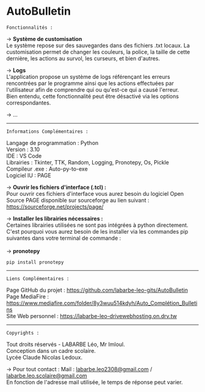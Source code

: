 # AutoBulletin

	Fonctionnalités :

&rarr; **Système de customisation**<br/>
Le système repose sur des sauvegardes dans des fichiers .txt locaux. La customisation permet de changer les couleurs, la police, la taille de cette dernière, les actions au survol, les curseurs, et bien d'autres.

&rarr; **Logs**<br/>
L'application propose un système de logs référençant les erreurs rencontrées par le programme ainsi que les actions effectuées par l'utilisateur afin de comprendre qui ou qu'est-ce qui a causé l'erreur.<br/>
Bien entendu, cette fonctionnalité peut être désactivé via les options correspondantes.

&rarr; ...


___________________________________________________________________________

	Informations Complémentaires :

Langage de programmation : Python<br/>
Version : 3.10<br/>
IDE : VS Code<br/>
Librairies : Tkinter, TTK, Random, Logging, Pronotepy, Os, Pickle<br/>
Compileur .exe : Auto-py-to-exe<br/>
Logiciel IU : PAGE

&rarr; **Ouvrir les fichiers d'interface (.tcl) :**<br/>
	Pour ouvrir ces fichiers d'interface vous aurez besoin du logiciel
	Open Source PAGE disponible sur sourceforge au lien suivant :<br/>
		   https://sourceforge.net/projects/page/

&rarr; **Installer les librairies nécessaires :**<br/>
	Certaines librairies utilisées ne sont pas intégrées à python directement. C'est pourquoi
	vous aurez besoin de les installer via les commandes pip suivantes dans votre terminal de commande :<br/><br/>
	&rarr; **pronotepy**
	
	pip install pronotepy
___________________________________________________________________________

	Liens Complémentaires :

Page GitHub du projet : https://github.com/labarbe-leo-gits/AutoBulletin<br/>
Page MediaFire : https://www.mediafire.com/folder/8y3wuu514kdyh/Auto_Complétion_Bulletins<br/>
Site Web personnel : https://labarbe-leo-drivewebhosting.on.drv.tw
___________________________________________________________________________

	Copyrights :

Tout droits réservés - LABARBE Léo, Mr Imloul.<br/>
Conception dans un cadre scolaire.<br/>
Lycée Claude Nicolas Ledoux.

&rarr; Pour tout contact :
	Mail : labarbe.leo2308@gmail.com / labarbe.leo.scolaire@gmail.com<br/>
	En fonction de l'adresse mail utilisée, le temps de réponse peut varier.
	

